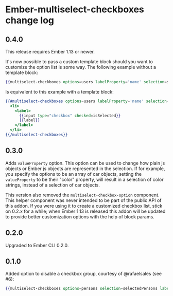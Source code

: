 # Ember-multiselect-checkboxes change log

## 0.4.0

This release requires Ember 1.13 or newer.

It's now possible to pass a custom template block should you want to customize the option list is some way. The
following example without a template block:

```handlebars
{{multiselect-checkboxes options=users labelProperty='name' selection=selectedUsers}}
```

Is equivalent to this example with a template block:

```handlebars
{{#multiselect-checkboxes options=users labelProperty='name' selection=selectedUsers as |label isSelected|}}
  <li>
    <label>
      {{input type="checkbox" checked=isSelected}}
      {{label}}
    </label>
  </li>
{{/multiselect-checkboxes}}
```

## 0.3.0

Adds `valueProperty` option. This option can be used to change how plain js objects or Ember js objects are represented
in the selection. If for example, you specify the options to be an array of car objects, setting the `valueProperty` to
be their "color" property, will result in a selection of color strings, instead of a selection of car objects.

This version also removed the `multiselect-checkbox-option` component. This helper component was never intended to be
part of the public API of this addon. If you were using it to create a customized checkbox list, stick on 0.2.x for a
while; when Ember 1.13 is released this addon will be updated to provide better customization options with the help of
block params.

## 0.2.0

Upgraded to Ember CLI 0.2.0.

## 0.1.0

Added option to disable a checkbox group, courtesy of @rafaelsales (see #6):

```hbs
{{multiselect-checkboxes options=persons selection=selectedPersons labelProperty="name" disabled=personsDisabled}}
```

